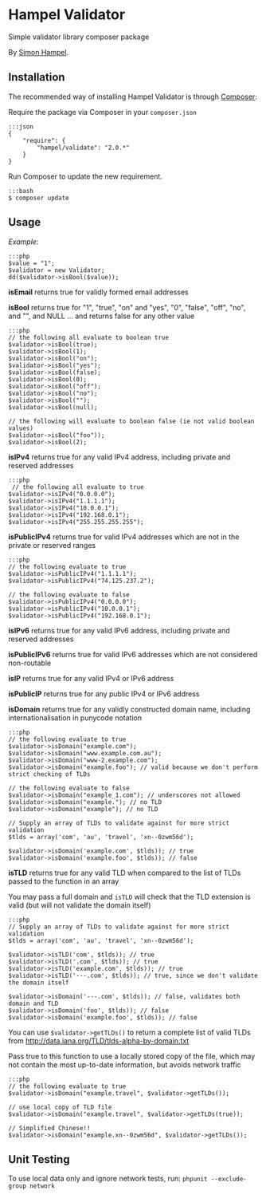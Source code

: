 Hampel Validator
================

Simple validator library composer package

By [Simon Hampel](http://hampelgroup.com/).

Installation
------------

The recommended way of installing Hampel Validator is through [Composer](http://getcomposer.org):

Require the package via Composer in your `composer.json`

	:::json
    {
        "require": {
            "hampel/validate": "2.0.*"
        }
    }

Run Composer to update the new requirement.

	:::bash
    $ composer update

Usage
-----

_Example_:

	:::php
	$value = "1";
	$validator = new Validator;
	dd($validator->isBool($value));

__isEmail__ returns true for validly formed email addresses

__isBool__ returns true for "1", "true", "on" and "yes", "0", "false", "off", "no", and "", and NULL ... and returns false for any other value

	:::php
    // the following all evaluate to boolean true
    $validator->isBool(true);
    $validator->isBool(1);
    $validator->isBool("on");
    $validator->isBool("yes");
    $validator->isBool(false);
    $validator->isBool(0);
    $validator->isBool("off");
    $validator->isBool("no");
    $validator->isBool("");
    $validator->isBool(null);

    // the following will evaluate to boolean false (ie not valid boolean values)
    $validator->isBool("foo"));
    $validator->isBool(2);

__isIPv4__ returns true for any valid IPv4 address, including private and reserved addresses

	:::php
     // the following all evaluate to true
    $validator->isIPv4("0.0.0.0");
    $validator->isIPv4("1.1.1.1");
    $validator->isIPv4("10.0.0.1");
    $validator->isIPv4("192.168.0.1");
    $validator->isIPv4("255.255.255.255");

__isPublicIPv4__ returns true for valid IPv4 addresses which are not in the private or reserved ranges

	:::php
    // the following evaluate to true
    $validator->isPublicIPv4("1.1.1.1");
    $validator->isPublicIPv4("74.125.237.2");

    // the following evaluate to false
    $validator->isPublicIPv4("0.0.0.0");
    $validator->isPublicIPv4("10.0.0.1");
    $validator->isPublicIPv4("192.168.0.1");

__isIPv6__ returns true for any valid IPv6 address, including private and reserved addresses

__isPublicIPv6__ returns true for valid IPv6 addresses which are not considered non-routable

__isIP__ returns true for any valid IPv4 or IPv6 address

__isPublicIP__ returns true for any public IPv4 or IPv6 address

__isDomain__ returns true for any validly constructed domain name, including internationalisation in punycode notation

	:::php
    // the following evaluate to true
    $validator->isDomain("example.com");
    $validator->isDomain("www.example.com.au");
    $validator->isDomain("www-2.example.com");
    $validator->isDomain("example.foo"); // valid because we don't perform strict checking of TLDs

    // the following evaluate to false
    $validator->isDomain("example_1.com"); // underscores not allowed
    $validator->isDomain("example."); // no TLD
    $validator->isDomain("example"); // no TLD

    // Supply an array of TLDs to validate against for more strict validation
    $tlds = array('com', 'au', 'travel', 'xn--0zwm56d');

    $validator->isDomain('example.com', $tlds)); // true
    $validator->isDomain('example.foo', $tlds)); // false

__isTLD__ returns true for any valid TLD when compared to the list of TLDs passed to the function in an array

You may pass a full domain and `isTLD` will check that the TLD extension is valid (but will not validate the domain itself)

	:::php
    // Supply an array of TLDs to validate against for more strict validation
    $tlds = array('com', 'au', 'travel', 'xn--0zwm56d');

    $validator->isTLD('com', $tlds)); // true
    $validator->isTLD('.com', $tlds)); // true
    $validator->isTLD('example.com', $tlds)); // true
    $validator->isTLD('---.com', $tlds)); // true, since we don't validate the domain itself

    $validator->isDomain('---.com', $tlds)); // false, validates both domain and TLD
    $validator->isDomain('foo', $tlds)); // false
    $validator->isDomain('example.foo', $tlds)); // false

You can use `$validator->getTLDs()` to return a complete list of valid TLDs from http://data.iana.org/TLD/tlds-alpha-by-domain.txt

Pass true to this function to use a locally stored copy of the file, which may not contain the most up-to-date information, but avoids network traffic

	:::php
    // the following evaluate to true
    $validator->isDomain("example.travel", $validator->getTLDs());

    // use local copy of TLD file
    $validator->isDomain("example.travel", $validator->getTLDs(true));

	// Simplified Chinese!!
    $validator->isDomain("example.xn--0zwm56d", $validator->getTLDs());

Unit Testing
------------

To use local data only and ignore network tests, run: `phpunit --exclude-group network`
